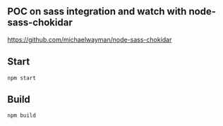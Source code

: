 ## POC on sass integration and watch with node-sass-chokidar
https://github.com/michaelwayman/node-sass-chokidar

## Start
```npm start```

## Build
```npm build```